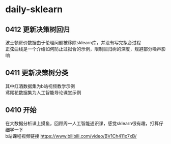 # daily-sklearn  
## 0412 更新决策树回归  
波士顿房价数据由于伦理问题被移除sklearn库，并没有写完拟合过程  
正弦曲线是一个介绍如何防止过拟合的示例，限制回归树的深度，规避部分噪声影响  
## 0411 更新决策树分类  
其中红酒数据集为b站视频教学示例  
鸢尾花数据集为人工智能导论课堂示例  
## 0410 开始  
在大数据分析课上摸鱼，回顾周一人工智能通识课，感觉sklearn很有趣，打算仔细学一下  
b站课程视频链接 
https://www.bilibili.com/video/BV1Ch411x7xB/
